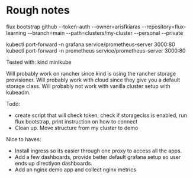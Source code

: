 # Rough notes

flux bootstrap github   --token-auth   --owner=arisfkiaras   --repository=flux-learning   --branch=main   --path=clusters/my-cluster   --personal   --private

kubectl port-forward -n grafana service/prometheus-server 3000:80
kubectl port-forward -n prometheus service/prometheus-server 3000:80

Tested with:
kind
minikube

Will probably work on rancher since kind is using the rancher storage provisioner.
Will probably work with cloud since they give you a default storage class.
Will probably not work with vanilla cluster setup with kubeadm.


Todo:
- create script that will check token, check if storageclss is enabled, run flux bootstrap, print instruction on how to connect
- Clean up. Move structure from my cluster to demo


Nice to haves:
- Install ingress so its easier through one proxy to access all the apps.
- Add a few dashboards, provide better default grafana setup so user ends up directlyon dashboards.
- Add an nginx demo app and collect nginx metrics
